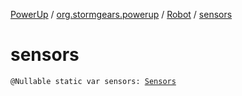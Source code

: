 [PowerUp](../../index.md) / [org.stormgears.powerup](../index.md) / [Robot](index.md) / [sensors](./sensors.md)

# sensors

`@Nullable static var sensors: `[`Sensors`](../../org.stormgears.powerup.subsystems.sensors/-sensors/index.md)